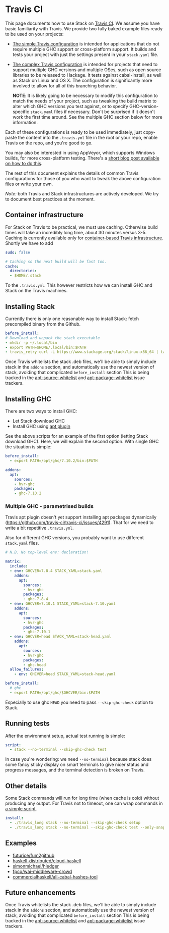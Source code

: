 # Travis CI

This page documents how to use Stack on
[Travis CI](https://travis-ci.org/). We assume you have basic
familiarity with Travis. We provide two fully baked example files
ready to be used on your projects:

* [The simple Travis configuration](https://raw.githubusercontent.com/commercialhaskell/stack/master/doc/travis-simple.yml)
  is intended for applications that do not require multiple GHC
  support or cross-platform support. It builds and tests your project
  with just the settings present in your `stack.yaml` file.
* [The complex Travis configuration](https://raw.githubusercontent.com/commercialhaskell/stack/master/doc/travis-complex.yml)
  is intended for projects that need to support multiple GHC versions
  and multiple OSes, such as open source libraries to be released to
  Hackage. It tests against cabal-install, as well as Stack on Linux
  and OS X. The configuration is significantly more involved to allow
  for all of this branching behavior.

  __NOTE__: It is likely going to be necessary to modify this configuration to
  match the needs of your project, such as tweaking the build matrix to alter
  which GHC versions you test against, or to specify GHC-version-specific
  `stack.yaml` files if necessary. Don't be surprised if it doesn't work the
  first time around. See the multiple GHC section below for more information.

Each of these configurations is ready to be used immediately, just
copy-paste the content into the `.travis.yml` file in the root or your
repo, enable Travis on the repo, and you're good to go.

You may also be interested in using AppVeyor, which supports Windows
builds, for more cross-platform testing. There's a
[short blog post available on how to do this](http://www.snoyman.com/blog/2016/08/appveyor-haskell-windows-ci).

The rest of this document explains the details of common Travis
configurations for those of you who want to tweak the above
configuration files or write your own.

*Note:* both Travis and Stack infrastructures are actively developed. We try to
 document best practices at the moment.

## Container infrastructure

For Stack on Travis to be practical, we must use caching. Otherwise build times
will take an incredibly long time, about 30 minutes versus 3-5. Caching is
currently available only for
[container-based Travis infrastructure](http://docs.travis-ci.com/user/workers/container-based-infrastructure/).
Shortly we have to add

```yaml
sudo: false

# Caching so the next build will be fast too.
cache:
  directories:
  - $HOME/.stack
```

To the `.travis.yml`. This however restricts how we can install GHC and Stack on
the Travis machines.

## Installing Stack

Currently there is only one reasonable way to install Stack: fetch precompiled
binary from the Github.

```yaml
before_install:
# Download and unpack the stack executable
- mkdir -p ~/.local/bin
- export PATH=$HOME/.local/bin:$PATH
- travis_retry curl -L https://www.stackage.org/stack/linux-x86_64 | tar xz --wildcards --strip-components=1 -C ~/.local/bin '*/stack'
```

Once Travis whitelists the stack .deb files, we'll be able to simply include
stack in the `addons` section, and automatically use the newest version of
stack, avoiding that complicated `before_install` section This is being
tracked in the
[apt-source-whitelist](https://github.com/travis-ci/apt-source-whitelist/pull/7)
and
[apt-package-whitelist](https://github.com/travis-ci/apt-package-whitelist/issues/379)
issue trackers.

## Installing GHC

There are two ways to install GHC:

- Let Stack download GHC
- Install GHC using [apt plugin](http://docs.travis-ci.com/user/apt/)

See the above scripts for an example of the first option (letting Stack
download GHC). Here, we will explain the second option. With single GHC the
situation is simple:

```yaml
before_install:
  - export PATH=/opt/ghc/7.10.2/bin:$PATH

addons:
  apt:
    sources:
    - hvr-ghc
    packages:
    - ghc-7.10.2
```

### Multiple GHC - parametrised builds

Travis apt plugin doesn't yet support installing apt packages dynamically
(https://github.com/travis-ci/travis-ci/issues/4291). That for we need to write
a bit repetitive `.travis.yml`.

Also for different GHC versions, you probably want to use different `stack.yaml`
files.

```yaml
# N.B. No top-level env: declaration!

matrix:
  include:
  - env: GHCVER=7.8.4 STACK_YAML=stack.yaml
    addons:
      apt:
        sources:
        - hvr-ghc
        packages:
        - ghc-7.8.4
  - env: GHCVER=7.10.1 STACK_YAML=stack-7.10.yaml
    addons:
      apt:
        sources:
        - hvr-ghc
        packages:
        - ghc-7.10.1
  - env: GHCVER=head STACK_YAML=stack-head.yaml
    addons:
      apt:
        sources:
        - hvr-ghc
        packages:
        - ghc-head
  allow_failures:
    - env: GHCVER=head STACK_YAML=stack-head.yaml

before_install:
  # ghc
  - export PATH=/opt/ghc/$GHCVER/bin:$PATH
```

Especially to use ghc `HEAD` you need to pass `--skip-ghc-check` option to Stack.

## Running tests

After the environment setup, actual test running is simple:

```yaml
script:
  - stack --no-terminal --skip-ghc-check test
```

In case you're wondering: we need `--no-terminal` because stack does some fancy
sticky display on smart terminals to give nicer status and progress messages,
and the terminal detection is broken on Travis.

## Other details

Some Stack commands will run for long time (when cache is cold) without
producing any output. For Travis not to timeout, one can wrap commands in
[a simple script](https://github.com/futurice/fum2github/blob/master/travis_long).

```yaml
install:
  - ./travis_long stack --no-terminal --skip-ghc-check setup
  - ./travis_long stack --no-terminal --skip-ghc-check test --only-snapshot
```

## Examples

- [futurice/fum2github](https://github.com/futurice/fum2github/blob/master/.travis.yml)
- [haskell-distributed/cloud-haskell](https://github.com/haskell-distributed/cloud-haskell/blob/master/.travis.yml)
- [simonmichael/hledger](https://github.com/simonmichael/hledger/blob/master/.travis.yml)
- [fpco/wai-middleware-crowd](https://github.com/fpco/wai-middleware-crowd/blob/master/.travis.yml)
- [commercialhaskell/all-cabal-hashes-tool](https://github.com/commercialhaskell/all-cabal-hashes-tool/blob/master/.travis.yml)

## Future enhancements

Once Travis whitelists the stack .deb files, we'll be able to simply include
stack in the `addons` section, and automatically use the newest version of
stack, avoiding that complicated `before_install` section This is being
tracked in the
[apt-source-whitelist](https://github.com/travis-ci/apt-source-whitelist/pull/7)
and
[apt-package-whitelist](https://github.com/travis-ci/apt-package-whitelist/issues/379)
issue trackers.
